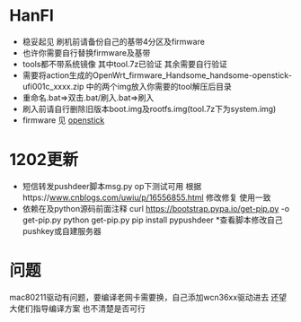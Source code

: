 # HanFI
* 稳妥起见 刷机前请备份自己的基带4分区及firmware
* 也许你需要自行替换firmware及基带
* tools都不带系统镜像 其中tool.7z已验证 其余需要自行验证 
* 需要将action生成的OpenWrt_firmware_Handsome_handsome-openstick-ufi001c_xxxx.zip 中的两个img放入你需要的tool解压后目录
* 重命名.bat=>双击.bat/刷入.bat=>刷入 
* 刷入前请自行删除旧版本boot.img及rootfs.img(tool.7z下为system.img)
* firmware 见 [openstick](https://github.com/OpenStick/OpenStick/releases)
# 1202更新 
* 短信转发pushdeer脚本msg.py op下测试可用 根据https://www.cnblogs.com/uwiu/p/16556855.html 修改修复 使用一致
* 依赖在及python源码前面注释
curl https://bootstrap.pypa.io/get-pip.py -o get-pip.py 
python get-pip.py
pip install pypushdeer 
*查看脚本修改自己pushkey或自建服务器

# 问题 
mac80211驱动有问题，要编译老网卡需要换，自己添加wcn36xx驱动进去 
还望大佬们指导编译方案 也不清楚是否可行
